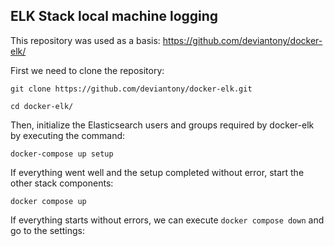 ## ELK Stack local machine logging

This repository was used as a basis:
https://github.com/deviantony/docker-elk/

First we need to clone the repository:
```
git clone https://github.com/deviantony/docker-elk.git

cd docker-elk/
```

Then, initialize the Elasticsearch users and groups required by docker-elk by executing the command:
```
docker-compose up setup
```
If everything went well and the setup completed without error, start the other stack components:
```
docker compose up
```
If everything starts without errors, we can execute `docker compose down` and go to the settings:
